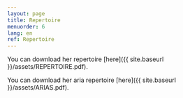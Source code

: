 ```yaml
---
layout: page
title: Repertoire
menuorder: 6
lang: en
ref: Repertoire
---
```


You can download her repertoire [here]({{ site.baseurl }}/assets/REPERTOIRE.pdf).

You can download her aria repertoire [here]({{ site.baseurl }}/assets/ARIAS.pdf).

